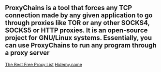  ## ProxyChains is a tool that forces any TCP connection made by any given application to go through proxies like TOR or any other SOCKS4, SOCKS5 or HTTP proxies. It is an open-source project for GNU/Linux systems. Essentially, you can use ProxyChains to run any program through a proxy server 
 
 [The Best Free Proxy List](https://geonode.com/free-proxy-list)
 [Hidemy.name](https://hidemy.name/en/proxy-list/)
 
    
